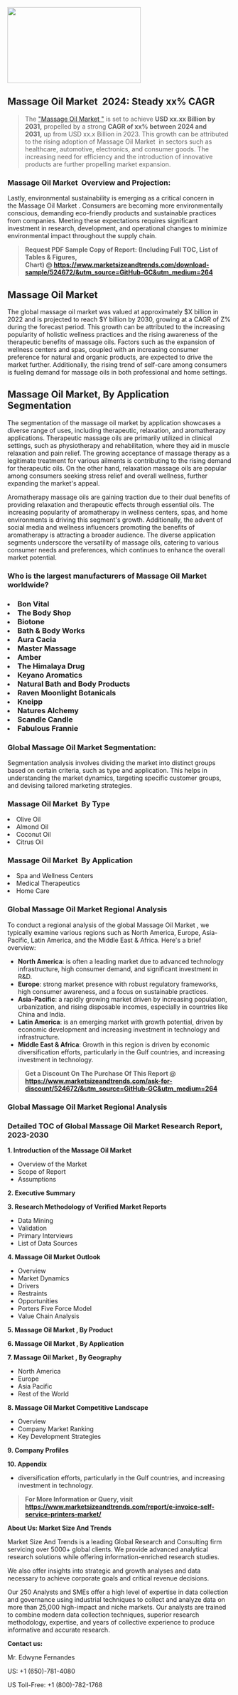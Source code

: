 <p><img class="alignnone size-medium wp-image-20088" src="https://ffe5etoiles.com/wp-content/uploads/2024/12/MST1-300x171.png" alt="" width="300" height="171" /></p><h2 id="ember46" class="ember-view reader-text-block__heading-2">Massage Oil Market &nbsp;2024: Steady&nbsp;xx% CAGR</h2><blockquote id="ember47" class="ember-view reader-text-block__blockquote">The&nbsp;<a class="app-aware-link " href="https://www.marketsizeandtrends.com/download-sample/524672/&utm_source=GitHub-GC&utm_medium=264" target="_blank" data-test-app-aware-link="">"Massage Oil Market "</a>&nbsp;is set to achieve&nbsp;<strong>USD&nbsp;xx.xx&nbsp;Billion by 2031,</strong>&nbsp;propelled by a strong&nbsp;<strong>CAGR of&nbsp;xx% between 2024 and 2031,</strong>&nbsp;up from USD xx.x Billion in 2023. This growth can be attributed to the rising adoption of&nbsp;Massage Oil Market &nbsp;in sectors such as healthcare, automotive, electronics, and consumer goods. The increasing need for efficiency and the introduction of innovative products are further propelling market expansion.</blockquote><h3 id="ember48" class="ember-view reader-text-block__heading-3">Massage Oil Market &nbsp;Overview and Projection:</h3><p id="ember49" class="ember-view reader-text-block__paragraph">Lastly, environmental sustainability is emerging as a critical concern in the&nbsp;Massage Oil Market . Consumers are becoming more environmentally conscious, demanding eco-friendly products and sustainable practices from companies. Meeting these expectations requires significant investment in research, development, and operational changes to minimize environmental impact throughout the supply chain.</p><blockquote id="ember50" class="ember-view reader-text-block__blockquote"><strong>Request PDF Sample Copy of Report: (Including Full TOC, List of Tables &amp; Figures, Chart)&nbsp;@&nbsp;<strong><a href="https://www.marketsizeandtrends.com/download-sample/524672/&utm_source=GitHub-GC&utm_medium=264" target="_blank">https://www.marketsizeandtrends.com/download-sample/524672/&utm_source=GitHub-GC&utm_medium=264</a></strong></strong></blockquote><h3 class=""> <h2>Massage Oil Market</h2><p>The global massage oil market was valued at approximately $X billion in 2022 and is projected to reach $Y billion by 2030, growing at a CAGR of Z% during the forecast period. This growth can be attributed to the increasing popularity of holistic wellness practices and the rising awareness of the therapeutic benefits of massage oils. Factors such as the expansion of wellness centers and spas, coupled with an increasing consumer preference for natural and organic products, are expected to drive the market further. Additionally, the rising trend of self-care among consumers is fueling demand for massage oils in both professional and home settings.</p><h2>Massage Oil Market, By Application Segmentation</h2><p>The segmentation of the massage oil market by application showcases a diverse range of uses, including therapeutic, relaxation, and aromatherapy applications. Therapeutic massage oils are primarily utilized in clinical settings, such as physiotherapy and rehabilitation, where they aid in muscle relaxation and pain relief. The growing acceptance of massage therapy as a legitimate treatment for various ailments is contributing to the rising demand for therapeutic oils. On the other hand, relaxation massage oils are popular among consumers seeking stress relief and overall wellness, further expanding the market's appeal.</p><p>Aromatherapy massage oils are gaining traction due to their dual benefits of providing relaxation and therapeutic effects through essential oils. The increasing popularity of aromatherapy in wellness centers, spas, and home environments is driving this segment's growth. Additionally, the advent of social media and wellness influencers promoting the benefits of aromatherapy is attracting a broader audience. The diverse application segments underscore the versatility of massage oils, catering to various consumer needs and preferences, which continues to enhance the overall market potential.</p></h3><h3 id="" class="">Who is the largest manufacturers of&nbsp;Massage Oil Market worldwide?</h3><h3 class=""></Li><Li>Bon Vital</Li><Li> The Body Shop</Li><Li> Biotone</Li><Li> Bath & Body Works</Li><Li> Aura Cacia</Li><Li> Master Massage</Li><Li> Amber</Li><Li> The Himalaya Drug</Li><Li> Keyano Aromatics</Li><Li> Natural Bath and Body Products</Li><Li> Raven Moonlight Botanicals</Li><Li> Kneipp</Li><Li> Natures Alchemy</Li><Li> Scandle Candle</Li><Li> Fabulous Frannie</h3><h3 id="ember53" class="ember-view reader-text-block__heading-3">Global&nbsp;Massage Oil Market Segmentation:</h3><p id="ember54" class="ember-view reader-text-block__paragraph">Segmentation analysis involves dividing the market into distinct groups based on certain criteria, such as type and application. This helps in understanding the market dynamics, targeting specific customer groups, and devising tailored marketing strategies.</p><h3 id="" class="">Massage Oil Market &nbsp;By Type</h3><p></Li><Li>Olive Oil</Li><Li> Almond Oil</Li><Li> Coconut Oil</Li><Li> Citrus Oil</p><h3 id="" class="">Massage Oil Market &nbsp;By Application</h3><p class=""></Li><Li>Spa and Wellness Centers</Li><Li> Medical Therapeutics</Li><Li> Home Care</p><h3 id="ember62" class="ember-view reader-text-block__heading-3">Global Massage Oil Market Regional Analysis</h3><p id="ember63" class="ember-view reader-text-block__paragraph">To conduct a regional analysis of the global Massage Oil Market , we typically examine various regions such as North America, Europe, Asia-Pacific, Latin America, and the Middle East &amp; Africa. Here's a brief overview:</p><ul><li><strong>North America</strong>: is often a leading market due to advanced technology infrastructure, high consumer demand, and significant investment in R&amp;D.</li><li><strong>Europe</strong>: strong market presence with robust regulatory frameworks, high consumer awareness, and a focus on sustainable practices.</li><li><strong>Asia-Pacific</strong>: a rapidly growing market driven by increasing population, urbanization, and rising disposable incomes, especially in countries like China and India.</li><li><strong>Latin America</strong>: is an emerging market with growth potential, driven by economic development and increasing investment in technology and infrastructure.</li><li><strong>Middle East &amp; Africa</strong>: Growth in this region is driven by economic diversification efforts, particularly in the Gulf countries, and increasing investment in technology.</li></ul><blockquote id="ember61" class="ember-view reader-text-block__blockquote"><strong>Get a Discount On The Purchase Of This Report @ <strong><a href="https://html-cleaner.com/" target="">https://www.marketsizeandtrends.com/ask-for-discount/524672/&utm_source=GitHub-GC&utm_medium=264</a></strong></strong></blockquote><h3 id="ember62" class="ember-view reader-text-block__heading-3">Global Massage Oil Market Regional Analysis</h3><h3 id="" class="">Detailed TOC of Global Massage Oil Market Research Report, 2023-2030</h3><p id="" class=""><strong>1. Introduction of the Massage Oil Market </strong></p><ul><li>Overview of the Market</li><li>Scope of Report</li><li>Assumptions</li></ul><p id="" class=""><strong>2. Executive Summary</strong></p><p id="" class=""><strong>3. Research Methodology of Verified Market Reports</strong></p><ul><li>Data Mining</li><li>Validation</li><li>Primary Interviews</li><li>List of Data Sources</li></ul><p id="" class=""><strong>4. Massage Oil Market Outlook</strong></p><ul><li>Overview</li><li>Market Dynamics</li><li>Drivers</li><li>Restraints</li><li>Opportunities</li><li>Porters Five Force Model</li><li>Value Chain Analysis</li></ul><p id="" class=""><strong>5. Massage Oil Market , By Product</strong></p><p id="" class=""><strong>6. Massage Oil Market , By Application</strong></p><p id="" class=""><strong>7. Massage Oil Market , By Geography</strong></p><ul><li>North America</li><li>Europe</li><li>Asia Pacific</li><li>Rest of the World</li></ul><p id="" class=""><strong>8. Massage Oil Market Competitive Landscape</strong></p><ul><li>Overview</li><li>Company Market Ranking</li><li>Key Development Strategies</li></ul><p id="" class=""><strong>9. Company Profiles</strong></p><p id="" class=""><strong>10. Appendix</strong></p><ul><li>diversification efforts, particularly in the Gulf countries, and increasing investment in technology.</li></ul><blockquote id="ember65" class="ember-view reader-text-block__blockquote"><strong>For More Information or Query, visit <strong><strong><a href="https://html-cleaner.com/" target="">https://www.marketsizeandtrends.com/report/e-invoice-self-service-printers-market/</a></strong></strong></strong></blockquote><p id="" class=""><strong>About Us: Market Size And Trends</strong></p><p id="" class="">Market Size And Trends is a leading Global Research and Consulting firm servicing over 5000+ global clients. We provide advanced analytical research solutions while offering information-enriched research studies.</p><p id="" class="">We also offer insights into strategic and growth analyses and data necessary to achieve corporate goals and critical revenue decisions.</p><p id="" class="">Our 250 Analysts and SMEs offer a high level of expertise in data collection and governance using industrial techniques to collect and analyze data on more than 25,000 high-impact and niche markets. Our analysts are trained to combine modern data collection techniques, superior research methodology, expertise, and years of collective experience to produce informative and accurate research.</p><p id="" class=""><strong>Contact us:</strong></p><p id="" class="">Mr. Edwyne Fernandes</p><p id="" class="">US: +1 (650)-781-4080</p><p id="" class="">US Toll-Free: +1 (800)-782-1768</p>
